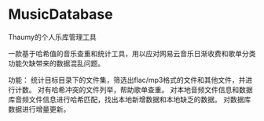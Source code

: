 # MusicDatabase

Thaumy的个人乐库管理工具

一款基于哈希值的音乐查重和统计工具，用以应对网易云音乐日渐收费和歌单分类功能欠缺带来的数据混乱问题。

功能：
统计目标目录下的文件集，筛选出flac/mp3格式的文件和其他文件，并进行计数。
对有哈希冲突的文件列举，帮助歌单查重。
对本地音频文件信息和数据库音频文件信息进行哈希匹配，找出本地新增数据和本地缺乏的数据。
对数据库数据进行增量更新。
